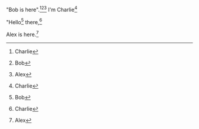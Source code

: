 "Bob is here".[^1][^2][^3] I'm Charlie[^1]

"Hello[^2] there,[^1]

Alex is here.[^3]



[^1]: Charlie
[^2]: Bob
[^3]: Alex
